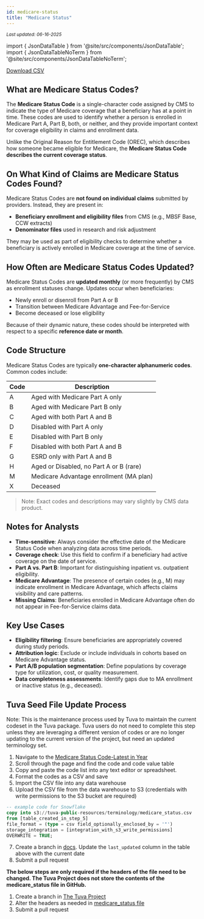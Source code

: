 ```yaml
---
id: medicare-status
title: "Medicare Status"
---
```

<div style={{ marginTop: "-2rem", marginBottom: "1.5rem" }}>
  <small><em>Last updated: 06-16-2025</em></small>
</div>

import { JsonDataTable } from '@site/src/components/JsonDataTable';
import { JsonDataTableNoTerm } from '@site/src/components/JsonDataTableNoTerm';

<JsonDataTableNoTerm  jsonPath="nodes.seed\.the_tuva_project\.terminology__medicare_status.columns" />

<a href="https://tuva-public-resources.s3.amazonaws.com/versioned_terminology/latest/medicare_status.csv_0_0_0.csv.gz">Download CSV</a>


## What are Medicare Status Codes?

The **Medicare Status Code** is a single-character code assigned by CMS to indicate the type of Medicare coverage that a beneficiary has at a point in time. These codes are used to identify whether a person is enrolled in Medicare Part A, Part B, both, or neither, and they provide important context for coverage eligibility in claims and enrollment data.

Unlike the Original Reason for Entitlement Code (OREC), which describes how someone became eligible for Medicare, the **Medicare Status Code describes the current coverage status**.

## On What Kind of Claims are Medicare Status Codes Found?

Medicare Status Codes are **not found on individual claims** submitted by providers. Instead, they are present in:
- **Beneficiary enrollment and eligibility files** from CMS (e.g., MBSF Base, CCW extracts)
- **Denominator files** used in research and risk adjustment

They may be used as part of eligibility checks to determine whether a beneficiary is actively enrolled in Medicare coverage at the time of service.

## How Often are Medicare Status Codes Updated?

Medicare Status Codes are **updated monthly** (or more frequently) by CMS as enrollment statuses change. Updates occur when beneficiaries:
- Newly enroll or disenroll from Part A or B
- Transition between Medicare Advantage and Fee-for-Service
- Become deceased or lose eligibility

Because of their dynamic nature, these codes should be interpreted with respect to a specific **reference date or month**.

## Code Structure

Medicare Status Codes are typically **one-character alphanumeric codes**. Common codes include:

| Code | Description                               |
|------|-------------------------------------------|
| A    | Aged with Medicare Part A only            |
| B    | Aged with Medicare Part B only            |
| C    | Aged with both Part A and B               |
| D    | Disabled with Part A only                 |
| E    | Disabled with Part B only                 |
| F    | Disabled with both Part A and B           |
| G    | ESRD only with Part A and B               |
| H    | Aged or Disabled, no Part A or B (rare)   |
| M    | Medicare Advantage enrollment (MA plan)   |
| X    | Deceased                                  |

> Note: Exact codes and descriptions may vary slightly by CMS data product.

## Notes for Analysts

- **Time-sensitive**: Always consider the effective date of the Medicare Status Code when analyzing data across time periods.
- **Coverage check**: Use this field to confirm if a beneficiary had active coverage on the date of service.
- **Part A vs. Part B**: Important for distinguishing inpatient vs. outpatient eligibility.
- **Medicare Advantage**: The presence of certain codes (e.g., M) may indicate enrollment in Medicare Advantage, which affects claims visibility and care patterns.
- **Missing Claims**: Beneficiaries enrolled in Medicare Advantage often do not appear in Fee-for-Service claims data.

## Key Use Cases

- **Eligibility filtering**: Ensure beneficiaries are appropriately covered during study periods.
- **Attribution logic**: Exclude or include individuals in cohorts based on Medicare Advantage status.
- **Part A/B population segmentation**: Define populations by coverage type for utilization, cost, or quality measurement.
- **Data completeness assessments**: Identify gaps due to MA enrollment or inactive status (e.g., deceased).


## Tuva Seed File Update Process

Note: This is the maintenance process used by Tuva to maintain the current codeset in the Tuva package. Tuva users do not need to complete this step unless they are leveraging a different version of codes or are no longer updating to the current version of the project, but need an updated terminology set. 

1. Navigate to the [Medicare Status Code-Latest in Year](https://resdac.org/cms-data/variables/medicare-status-code-latest-year)
2. Scroll through the page and find the code and code value table    
3. Copy and paste the code list into any text editor or spreadsheet.
4. Format the codes as a CSV and save
5. Import the CSV file into any data warehouse
6. Upload the CSV file from the data warehouse to S3 (credentials with write permissions to the S3 bucket are required)
```sql
-- example code for Snowflake
copy into s3://tuva-public-resources/terminology/medicare_status.csv
from [table_created_in_step_5]
file_format = (type = csv field_optionally_enclosed_by = '"')
storage_integration = [integration_with_s3_write_permissions]
OVERWRITE = TRUE;
```
7. Create a branch in [docs](https://github.com/tuva-health/docs).  Update the `last_updated` column in the table above with the current date
8. Submit a pull request

**The below steps are only required if the headers of the file need to be changed.  The Tuva Project does not store the contents of the medicare_status file in GitHub.**

1. Create a branch in [The Tuva Project](https://github.com/tuva-health/tuva)
2. Alter the headers as needed in [medicare_status file](https://github.com/tuva-health/tuva/blob/main/seeds/terminology/terminology__medicare_status.csv)
3. Submit a pull request
